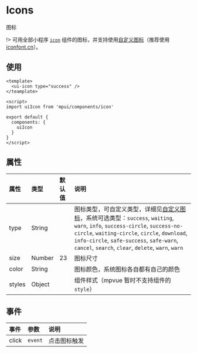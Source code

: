Icons
===

图标

!> 可用全部小程序 [`icon`](https://developers.weixin.qq.com/miniprogram/dev/component/icon.html ':target=_blank') 组件的图标，并支持使用[自定义图标](iconfont.md)（推荐使用 [iconfont.cn](http://iconfont.cn ':target=_blank')）。

## 使用

```vue
<template>
  <ui-icon type="success" />
</teamplate>

<script>
import uiIcon from 'mpui/components/icon'

export default {
  components: {
    uiIcon
  }
}
</script>
```

## 属性

| 属性 | 类型 | 默认值 | 说明 |
| :-- | :-- | :-- | :-- |
| type | String |   | 图标类型，可自定义类型，详细见[自定义图标](iconfont.md)，系统可选类型：`success`, `waiting`, `warn`, `info`, `success-circle`, `success-no-circle`, `waiting-circle`, `circle`, `download`, `info-circle`, `safe-success`, `safe-warn`, `cancel`, `search`, `clear`, `delete`, `warn`, `warn` |
| size | Number | 23 | 图标尺寸 |
| color | String |   | 图标颜色，系统图标各自都有自己的颜色 |
| styles | Object |   | 组件样式（mpvue 暂时不支持组件的 `style`） |


## 事件

| 事件 | 参数 | 说明 |
| :-- | :-- | :-- |
| click | `event` | 点击图标触发 |
